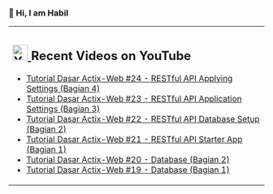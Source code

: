 ### 👋 Hi, I am Habil

<table><tr><td valign="top" width="50%">

## <a href="https://www.youtube.com/channel/UCBRxDSTfr2aJVODDh4WG_7g"><img src="https://cdn.worldvectorlogo.com/logos/youtube-icon.svg" title="YouTube ChannelDocker" alt="Youtube Channel" width="30"/> </a>   Recent Videos on YouTube      
 
<!-- YOUTUBE-VIDEOS-LIST:START -->
- [Tutorial Dasar Actix-Web #24 - RESTful API Applying Settings (Bagian 4)](https://www.youtube.com/watch?v=_RbU7V6BZZI)
- [Tutorial Dasar Actix-Web #23 - RESTful API Application Settings (Bagian 3)](https://www.youtube.com/watch?v=yXmpaiTZrdo)
- [Tutorial Dasar Actix-Web #22 - RESTful API Database Setup (Bagian 2)](https://www.youtube.com/watch?v=KMu4K1TYKzc)
- [Tutorial Dasar Actix-Web #21 - RESTful API Starter App (Bagian 1)](https://www.youtube.com/watch?v=u2rIutshKq4)
- [Tutorial Dasar Actix-Web #20 - Database (Bagian 2)](https://www.youtube.com/watch?v=VqQ1W34aenk)
- [Tutorial Dasar Actix-Web #19 - Database (Bagian 1)](https://www.youtube.com/watch?v=sbga18H7EJ8)
<!-- YOUTUBE-VIDEOS-LIST:END --> 
</td></tr></table>
